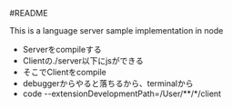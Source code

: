 #README

This is a language server sample implementation in node

+ Serverをcompileする
+ Clientの./server以下にjsができる
+ そこでClientをcompile
+ debuggerからやると落ちるから、terminalから
+ code --extensionDevelopmentPath=/User/**/*/client
